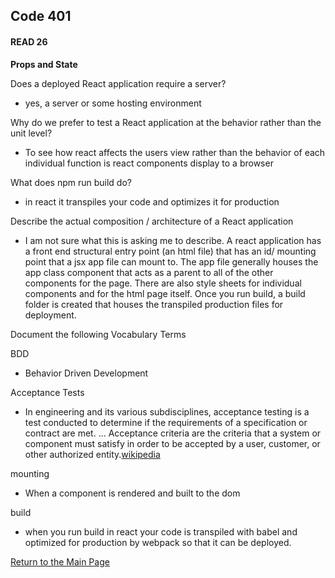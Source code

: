 ## Code 401
#### READ 26

**Props and State**

Does a deployed React application require a server?
- yes, a server or some hosting environment

Why do we prefer to test a React application at the behavior rather than the unit level?
- To see how react affects the users view rather than the behavior of each individual function is react components display to a browser

What does npm run build do?
- in react it transpiles your code and optimizes it for production

Describe the actual composition / architecture of a React application
- I am not sure what this is asking me to describe. A react application has a front end structural entry point (an html file) that has an id/ mounting point that a jsx app file can mount to. The app file generally houses the app class component that acts as a parent to all of the other components for the page. There are also style sheets for individual components and for the html page itself. Once you run build, a build folder is created that houses the transpiled production files for deployment.

Document the following Vocabulary Terms

BDD
- Behavior Driven Development

Acceptance Tests
- In engineering and its various subdisciplines, acceptance testing is a test conducted to determine if the requirements of a specification or contract are met. ... Acceptance criteria are the criteria that a system or component must satisfy in order to be accepted by a user, customer, or other authorized entity.[wikipedia](https://en.wikipedia.org/wiki/Acceptance_testing)

mounting
- When a component is rendered and built to the dom

build
- when you run build in react your code is transpiled with babel and optimized for production by webpack so that it can be deployed. 





[Return to the Main Page](README.md)